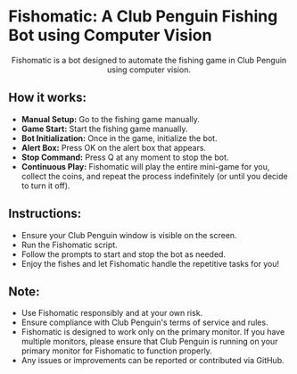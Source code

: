 # **Fishomatic: A Club Penguin Fishing Bot using Computer Vision**

<p align="center">Fishomatic is a bot designed to automate the fishing game in Club Penguin using computer vision.</p>

## **How it works:**
- **Manual Setup:** Go to the fishing game manually.<br>
- **Game Start:** Start the fishing game manually.<br>
- **Bot Initialization:** Once in the game, initialize the bot.<br>
- **Alert Box:** Press OK on the alert box that appears.<br>
- **Stop Command:** Press Q at any moment to stop the bot.<br>
- **Continuous Play:** Fishomatic will play the entire mini-game for you, collect the coins, and repeat the process indefinitely (or until you decide to turn it off).

## **Instructions:**
- Ensure your Club Penguin window is visible on the screen.<br>
- Run the Fishomatic script.<br>
- Follow the prompts to start and stop the bot as needed.<br>
- Enjoy the fishes and let Fishomatic handle the repetitive tasks for you!<br>
## **Note:**
- Use Fishomatic responsibly and at your own risk.<br>
- Ensure compliance with Club Penguin's terms of service and rules.<br>
- Fishomatic is designed to work only on the primary monitor. If you have multiple monitors, please ensure that Club Penguin is running on your primary monitor for Fishomatic to function properly.<br>
- Any issues or improvements can be reported or contributed via GitHub.
